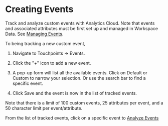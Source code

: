 # Creating Events

Track and analyze custom events with Analytics Cloud. Note that events and associated attributes must be first set up and managed in Workspace Data. See [Managing Events](../workspace-data/managing-events.md).

To being tracking a new custom event,

1. Navigate to Touchpoints &rarr; Events.

1. Click the "+" icon to add a new event.

1. A pop-up form will list all the available events. Click on Default or Custom to narrow your selection. Or use the search bar to find a specific event.

1. Click Save and the event is now in the list of tracked events.

Note that there is a limit of 100 custom events, 25 attributes per event, and a 50 character limit per event/attribute.

From the list of tracked events, click on a specific event to [Analyze Events](./analyze-events.md)